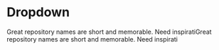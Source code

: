 # Dropdown
Great repository names are short and memorable. Need inspiratiGreat repository names are short and memorable. Need inspirati
